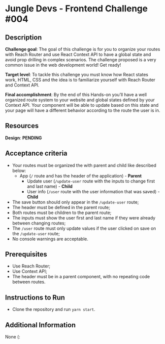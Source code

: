 # Jungle Devs - Frontend Challenge #004

  ## Description
  **Challenge goal**: The goal of this challenge is for you to organize your routes with Reach Router and use React Context API to have a global state and avoid prop drilling in complex scenarios. The challenge proposed is a very common issue in the web development world! Get ready!
  
  **Target level**: To tackle this challenge you must know how React states work, HTML, CSS and the idea is to familiarize yourself with Reach Router and Context API.
  
  **Final accomplishment**: By the end of this Hands-on you’ll have a well organized route system to your website and global states defined by your Context API. Your component will be able to update based on this state and your page will have a different behavior according to the route the user is in.
  
  
  ## Resources
  **Design**: **PENDING**
  
  
  ## Acceptance criteria
  * Your routes must be organized the with parent and child like described below:
    * App (`/` route and has the header of the application) - **Parent**
      * Update user (`/update-user` route with the inputs to change first and last name) - **Child**
      * User info (`/user` route with the user information that was saved) - **Child**
  * The save button should only appear in the `/update-user` route;
  * The header must be defined in the parent route;
  * Both routes must be children to the parent route;
  * The inputs must show the user first and last name if they were already between changing routes;
  * The `/user` route must only update values if the user clicked on save on the `/update-user` route;
  * No console warnings are acceptable.
  
## Prerequisites
  * Use Reach Router;
  * Use Context API;
  * The header must be in a parent component, with no repeating code between routes.
  
## Instructions to Run
  * Clone the repository and run `yarn start`.
  
## Additional Information
  None (:
